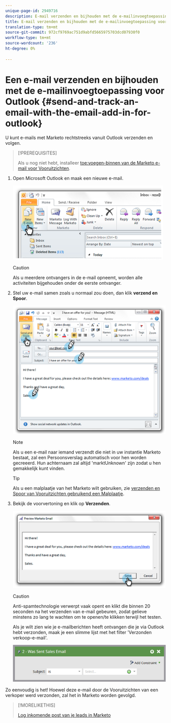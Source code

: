 ```yaml
---
unique-page-id: 2949716
description: E-mail verzenden en bijhouden met de e-mailinvoegtoepassing voor Outlook - Marketo Docs - Productdocumentatie
title: E-mail verzenden en bijhouden met de e-mailinvoegtoepassing voor Outlook
translation-type: tm+mt
source-git-commit: 972cf9769ac751d9abfd5665975703dcd07930f0
workflow-type: tm+mt
source-wordcount: '236'
ht-degree: 0%

---
```



# Een e-mail verzenden en bijhouden met de e-mailinvoegtoepassing voor Outlook {#send-and-track-an-email-with-the-email-add-in-for-outlook}

U kunt e-mails met Marketo rechtstreeks vanuit Outlook verzenden en volgen.

>[!PREREQUISITES]
>
>Als u nog niet hebt, installeer [toe:voegen-binnen van de Marketo e-mail voor Vooruitzichten](/help/marketo/product-docs/marketo-sales-insight/msi-outlook-plugin/install-the-marketo-email-add-in-for-outlook-with-a-registration-code.md).

1. Open Microsoft Outlook en maak een nieuwe e-mail.

   ![](assets/image2014-9-23-16-3a6-3a46.png)

   >[!CAUTION]
   >
   >Als u meerdere ontvangers in de e-mail opneemt, worden alle activiteiten bijgehouden onder de eerste ontvanger.

1. Stel uw e-mail samen zoals u normaal zou doen, dan klik **verzend en Spoor**.

   ![](assets/image2014-9-23-16-3a7-3a1.png)

   >[!NOTE]
   >
   >Als u een e-mail naar iemand verzendt die niet in uw instantie Marketo bestaat, zal een Persoonsverslag automatisch voor hen worden gecreeerd. Hun achternaam zal altijd &#39;marktUnknown&#39; zijn zodat u hen gemakkelijk kunt vinden.

   >[!TIP]
   >
   >Als u een malplaatje van het Marketo wilt gebruiken, zie [verzenden en Spoor van Vooruitzichten gebruikend een Malplaatje](/help/marketo/product-docs/marketo-sales-insight/msi-outlook-plugin/send-and-track-from-outlook-using-a-marketo-template.md).

1. Bekijk de voorvertoning en klik op **Verzenden**.

   ![](assets/image2014-9-23-16-3a7-3a13.png)

   >[!CAUTION]
   >
   >Anti-spamtechnologie verwerpt vaak opent en klikt die binnen 20 seconden na het verzenden van e-mail gebeuren, zodat gelieve minstens zo lang te wachten om te openen/te klikken terwijl het testen.

   Als je wilt zien wie je e-mailberichten heeft ontvangen die je via Outlook hebt verzonden, maak je een slimme lijst met het filter &#39;Verzonden verkoop-e-mail&#39;.

   ![](assets/was-sent-sales-email.png)

Zo eenvoudig is het! Hoewel deze e-mail door de Vooruitzichten van een verkoper werd verzonden, zal het in Marketo worden gevolgd.

>[!MORELIKETHIS]
>
>[Log inkomende post van je leads in Marketo](/help/marketo/product-docs/marketo-sales-insight/using-msi/log-inbound-mail-from-your-leads-in-marketo.md)

